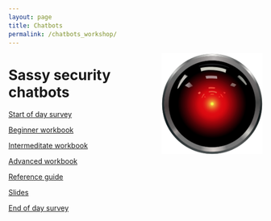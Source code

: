```yaml
---
layout: page
title: Chatbots
permalink: /chatbots_workshop/
---
```


<img style="float:right" src="/static/img/hal9000.png" alt="Chatbots" height="200" width="200">

# Sassy security chatbots

[Start of day survey]()

[Beginner workbook]()

[Intermeditate workbook]()

[Advanced workbook]()

[Reference guide]()

[Slides]()

[End of day survey]()